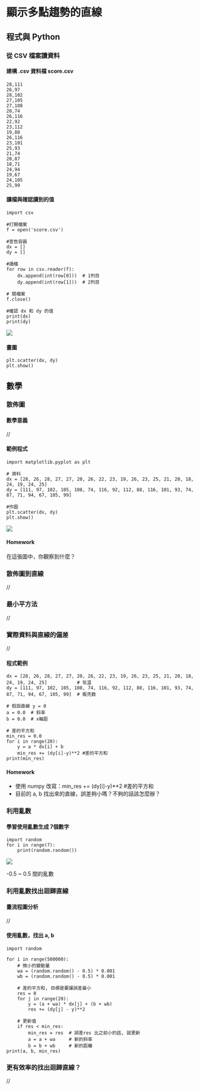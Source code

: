 # 顯示多點趨勢的直線

## 程式與 Python

### 從 CSV 檔案讀資料

#### 建構 .csv 資料檔 score.csv

```
28,111
26,97
28,102
27,105
27,108
20,74
26,116
22,92
23,112
19,88
26,116
23,101
25,93
21,74
20,87
18,71
24,94
19,67
24,105
25,99
```

#### 讀檔與確認讀到的值

```
import csv

#打開檔案
f = open('score.csv')

#宣告容器
dx = []
dy = []

#讀檔
for row in csv.reader(f):
    dx.append(int(row[0]))  # 1列目
    dy.append(int(row[1]))  # 2列目
    
# 關檔案
f.close()

#確認 dx 和 dy 的值
print(dx)
print(dy)
```

![](<../.gitbook/assets/圖片 (4).png>)

#### 畫圖

```
plt.scatter(dx, dy)
plt.show()
```

## 數學

### 散佈圖

#### 數學意義

//

#### 範例程式

```
import matplotlib.pyplot as plt

# 資料
dx = [28, 26, 28, 27, 27, 20, 26, 22, 23, 19, 26, 23, 25, 21, 20, 18, 24, 19, 24, 25]
dy = [111, 97, 102, 105, 108, 74, 116, 92, 112, 88, 116, 101, 93, 74, 87, 71, 94, 67, 105, 99]

#作圖
plt.scatter(dx, dy)
plt.show()
```

![](<../.gitbook/assets/圖片 (5).png>)

#### Homework

在這張圖中，你觀察到什麼？

### 散佈圖到直線

//

### 最小平方法

//

### 實際資料與直線的偏差

//

#### 程式範例

```
dx = [28, 26, 28, 27, 27, 20, 26, 22, 23, 19, 26, 23, 25, 21, 20, 18, 24, 19, 24, 25]           # 気温
dy = [111, 97, 102, 105, 108, 74, 116, 92, 112, 88, 116, 101, 93, 74, 87, 71, 94, 67, 105, 99]  # 販売数

# 假設直線 y = 0
a = 0.0  # 斜率
b = 0.0  # x軸距

# 差的平方和
min_res = 0.0
for i in range(20):
    y = a * dx[i] + b
    min_res += (dy[i]-y)**2 #差的平方和
print(min_res)
```

#### Homework

* 使用 numpy 改寫：min\_res += (dy\[i]-y)\*\*2 #差的平方和
* 目前的 a, b 找出來的直線，誤差夠小嗎？不夠的話該怎麼辦？

### 利用亂數

#### 學習使用亂數生成 7個數字

```
import random
for i in range(7):
    print(random.random())
```

![](<../.gitbook/assets/圖片 (3).png>)

\-0.5 \~ 0.5 間的亂數\
<img src="../.gitbook/assets/圖片 (6).png" alt="" data-size="original">

### 利用亂數找出迴歸直線

#### 畫流程圖分析

//

#### 使用亂數，找出 a, b

```
import random

for i in range(500000):
    # 微小的變動量
    wa = (random.random() - 0.5) * 0.001
    wb = (random.random() - 0.5) * 0.001
    
    # 差的平方和, 目標是要讓誤差最小
    res = 0
    for j in range(20):
        y = (a + wa) * dx[j] + (b + wb)
        res += (dy[j] - y)**2
        
    # 更新值
    if res < min_res:
        min_res = res  # 誤差res 比之前小的話, 就更新
        a = a + wa     # 新的斜率
        b = b + wb     # 新的距離
print(a, b, min_res)
```

### 更有效率的找出迴歸直線？

//

